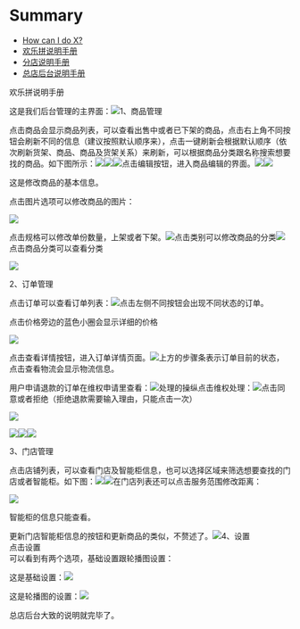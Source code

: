# Summary

* [How can I do X?](second-question.md)
* [欢乐拼说明手册](README.md)
* [分店说明手册](fen-dian-shuo-ming-shou-ce.md)
* [总店后台说明手册](first-question.md)

欢乐拼说明手册

这是我们后台管理的主界面：![](https://dn-coding-net-production-pp.qbox.me/47ba818d-95af-4e0d-a84b-1e17966bc372.png)1、商品管理

点击商品会显示商品列表，可以查看出售中或者已下架的商品，点击右上角不同按钮会刷新不同的信息（建议按照默认顺序来），点击一键刷新会根据默认顺序（依次刷新货架、商品、商品及货架关系）来刷新，可以根据商品分类跟名称搜索想要找的商品。如下图所示：![](https://dn-coding-net-production-pp.qbox.me/37197686-8bbb-45c2-a4f1-7dae7d078081.png)![](https://dn-coding-net-production-pp.qbox.me/7deb8a60-d4a7-47ba-aab1-3a49335253aa.png)![](https://dn-coding-net-production-pp.qbox.me/ce40ae59-844a-440b-9a5d-e3b72b6df572.png)点击编辑按钮，进入商品编辑的界面。![](https://dn-coding-net-production-pp.qbox.me/4ce1f2c5-8b4a-4c56-99b0-7a18155b37ec.png)![](https://dn-coding-net-production-pp.qbox.me/f9ee7e7e-a4ff-4ff0-82fc-e508edaf89f2.png)

这是修改商品的基本信息。

点击图片选项可以修改商品的图片：

![](https://dn-coding-net-production-pp.qbox.me/a4931a4f-9e80-4fac-893d-954459156488.png)

点击规格可以修改单份数量，上架或者下架。![](https://dn-coding-net-production-pp.qbox.me/c3a38678-266c-40bc-bd2b-d8e393d89b7c.png)点击类别可以修改商品的分类![](https://dn-coding-net-production-pp.qbox.me/7607a081-8062-4972-943f-ac4d6839f403.png)点击商品分类可以查看分类

![](https://dn-coding-net-production-pp.qbox.me/41c63cf3-02e3-4c92-976c-dbe6153f6a92.png)

2、订单管理

点击订单可以查看订单列表：![](https://dn-coding-net-production-pp.qbox.me/c42f26e2-78e4-4381-bcbf-73d6b1549842.png)点击左侧不同按钮会出现不同状态的订单。

点击价格旁边的蓝色小圈会显示详细的价格

![](https://dn-coding-net-production-pp.qbox.me/0ee99d0e-8fef-49d4-8ed7-67a56a3b04f8.png)

点击查看详情按钮，进入订单详情页面。![](https://dn-coding-net-production-pp.qbox.me/27ed0062-0f70-4769-bce5-dd5bbaaecc65.png)上方的步骤条表示订单目前的状态，点击查看物流会显示物流信息。

用户申请退款的订单在维权申请里查看：![](https://dn-coding-net-production-pp.qbox.me/5175da69-fe3e-4732-a2e0-677ad27dd7e5.png)处理的操纵点击维权处理：![](https://dn-coding-net-production-pp.qbox.me/32a538c5-1a52-480c-93a5-bacb9ecec830.png)点击同意或者拒绝（拒绝退款需要输入理由，只能点击一次）

![](https://dn-coding-net-production-pp.qbox.me/18f20b01-161e-41f2-99c2-09ee5199a4ce.png)

![](https://dn-coding-net-production-pp.qbox.me/d59f5c77-5545-4add-8605-125bb42f2c68.png)![](https://dn-coding-net-production-pp.qbox.me/328b2b11-9d11-4371-a908-a512bd9035b5.png)![](https://dn-coding-net-production-pp.qbox.me/899ba8dc-251d-45cc-94be-504d0e2cef80.png)

3、门店管理

点击店铺列表，可以查看门店及智能柜信息，也可以选择区域来筛选想要查找的门店或者智能柜。如下图：![](https://dn-coding-net-production-pp.qbox.me/741b6bf8-8c00-41a3-a865-b495468ebf09.png)![](https://dn-coding-net-production-pp.qbox.me/a4b88ad4-9f94-44b2-857d-4d6ef89a0ba3.png)在门店列表还可以点击服务范围修改距离：

![](https://dn-coding-net-production-pp.qbox.me/308bae4d-9a90-478f-a9b8-7fdd796b8ee8.png)

智能柜的信息只能查看。

更新门店智能柜信息的按钮和更新商品的类似，不赘述了。![](https://dn-coding-net-production-pp.qbox.me/52723ed5-092b-49cb-8a75-ed395eb4e724.png)4、设置  
点击设置  
可以看到有两个选项，基础设置跟轮播图设置：

这是基础设置：![](https://dn-coding-net-production-pp.qbox.me/f56c906f-1a7c-426b-a289-a149b96eb1c2.png)

这是轮播图的设置：![](https://dn-coding-net-production-pp.qbox.me/271872f8-bf71-435f-a3e5-11cea3ad6089.png)

总店后台大致的说明就完毕了。

